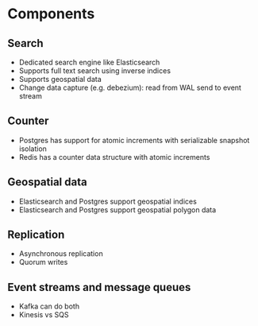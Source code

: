 # Components

## Search
- Dedicated search engine like Elasticsearch
- Supports full text search using inverse indices
- Supports geospatial data
- Change data capture (e.g. debezium): read from WAL send to event stream

## Counter
- Postgres has support for atomic increments with serializable snapshot isolation
- Redis has a counter data structure with atomic increments

## Geospatial data
- Elasticsearch and Postgres support geospatial indices
- Elasticsearch and Postgres support geospatial polygon data

## Replication
- Asynchronous replication
- Quorum writes

## Event streams and message queues
- Kafka can do both
- Kinesis vs SQS
